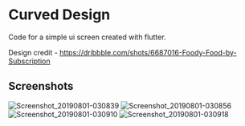 # Curved Design

Code for a simple ui screen created with flutter.

Design credit - https://dribbble.com/shots/6687016-Foody-Food-by-Subscription

## Screenshots

![Screenshot_20190801-030839](https://user-images.githubusercontent.com/8137504/62318844-51c08900-b4ba-11e9-9aca-85b9641234ee.png)
![Screenshot_20190801-030856](https://user-images.githubusercontent.com/8137504/62318845-51c08900-b4ba-11e9-9390-aa9c35e0ce70.png)
![Screenshot_20190801-030910](https://user-images.githubusercontent.com/8137504/62318847-52591f80-b4ba-11e9-984d-0f6f400a92f7.png)
![Screenshot_20190801-030918](https://user-images.githubusercontent.com/8137504/62318848-52591f80-b4ba-11e9-8124-cddda049b70a.png)
